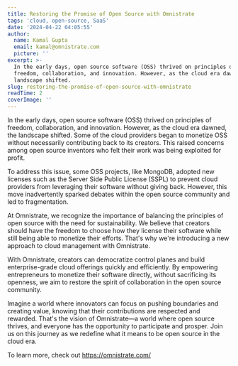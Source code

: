 ```yaml
---
title: Restoring the Promise of Open Source with Omnistrate
tags: 'cloud, open-source, SaaS'
date: '2024-04-22 04:05:55'
author:
  name: Kamal Gupta
  email: kamal@omnistrate.com
  picture: ''
excerpt: >-
  In the early days, open source software (OSS) thrived on principles of
  freedom, collaboration, and innovation. However, as the cloud era dawned, the
  landscape shifted.
slug: restoring-the-promise-of-open-source-with-omnistrate
readTime: 2
coverImage: ''
---
```


In the early days, open source software (OSS) thrived on principles of freedom, collaboration, and innovation. However, as the cloud era dawned, the landscape shifted. Some of the cloud providers began to monetize OSS without necessarily contributing back to its creators. This raised concerns among open source inventors who felt their work was being exploited for profit.

To address this issue, some OSS projects, like MongoDB, adopted new licenses such as the Server Side Public License (SSPL) to prevent cloud providers from leveraging their software without giving back. However, this move inadvertently sparked debates within the open source community and led to fragmentation.

At Omnistrate, we recognize the importance of balancing the principles of open source with the need for sustainability. We believe that creators should have the freedom to choose how they license their software while still being able to monetize their efforts. That's why we're introducing a new approach to cloud management with Omnistrate.

With Omnistrate, creators can democratize control planes and build enterprise-grade cloud offerings quickly and efficiently. By empowering entrepreneurs to monetize their software directly, without sacrificing its openness, we aim to restore the spirit of collaboration in the open source community.

Imagine a world where innovators can focus on pushing boundaries and creating value, knowing that their contributions are respected and rewarded. That's the vision of Omnistrate—a world where open source thrives, and everyone has the opportunity to participate and prosper. Join us on this journey as we redefine what it means to be open source in the cloud era.

To learn more, check out https://omnistrate.com/
